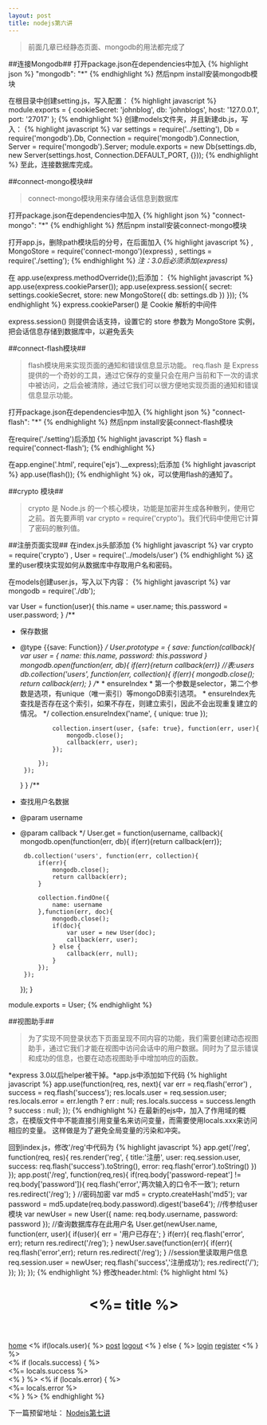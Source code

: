 ```yaml
---
layout: post
title: nodejs第六讲
---
```


> 前面几章已经静态页面、mongodb的用法都完成了

##连接Mongodb##
打开package.json在dependencies中加入
{% highlight json %}
"mongodb": "*"
{% endhighlight %}
然后npm install安装mongodb模块

在根目录中创建setting.js，写入配置：
{% highlight javascript %}
 module.exports = {
    cookieSecret: 'johnblog',
    db: 'johnblogs',
    host: '127.0.0.1',
    port: '27017'
 };
{% endhighlight %}
创建models文件夹，并且新建db.js，写入：
{% highlight javascript %}
var settings = require('../setting'),
    Db = require('mongodb').Db,
    Connection = require('mongodb').Connection,
    Server = require('mongodb').Server;
module.exports = new Db(settings.db, new Server(settings.host, Connection.DEFAULT_PORT, {}));
{% endhighlight %}
至此，连接数据库完成。

##connect-mongo模块##

> connect-mongo模块用来存储会话信息到数据库

打开package.json在dependencies中加入
{% highlight json %}
"connect-mongo": "*"
{% endhighlight %}
然后npm install安装connect-mongo模块

打开app.js，删除path模块后的分号，在后面加入
{% highlight javascript %}
, MongoStore = require('connect-mongo')(express)
, settings = require('./setting');
{% endhighlight %}
*注：3.0后必须添加(express)*

在 app.use(express.methodOverride());后添加：
{% highlight javascript %}
app.use(express.cookieParser());
app.use(express.session({
    secret: settings.cookieSecret,
    store: new MongoStore({
        db: settings.db
    })
}));
{% endhighlight %}
express.cookieParser() 是 Cookie 解析的中间件

express.session() 则提供会话支持，设置它的 store 参数为 MongoStore 实例，把会话信息存储到数据库中，以避免丢失

##connect-flash模块##

> flash模块用来实现页面的通知和错误信息显示功能。
req.flash 是 Express 提供的一个奇妙的工具，通过它保存的变量只会在用户当前和下一次的请求中被访问，之后会被清除，通过它我们可以很方便地实现页面的通知和错误信息显示功能。

打开package.json在dependencies中加入
{% highlight json %}
"connect-flash": "*"
{% endhighlight %}
然后npm install安装connect-flash模块

在require('./setting')后添加
{% highlight javascript %}
flash = require('connect-flash');
{% endhighlight %}

在app.engine('.html', require('ejs').__express);后添加
{% highlight javascript %}
app.use(flash());
{% endhighlight %}
ok，可以使用flash的通知了。

##crypto 模块##

> crypto 是 Node.js 的一个核心模块，功能是加密并生成各种散列，使用它之前。首先要声明 var crypto = require('crypto')。我们代码中使用它计算了密码的散列值。

##注册页面实现##
在index.js头部添加
{% highlight javascript %}
var crypto = require('crypto')
, User = require('../models/user')
{% endhighlight %}
这里的user模块实现如何从数据库中存取用户名和密码。

在models创建user.js，写入以下内容：
{% highlight javascript %}
var mongodb = require('./db');

var User = function(user){
    this.name = user.name;
    this.password = user.password;
}
/**
 * 保存数据
 * @type {{save: Function}}
 */
User.prototype = {
    save: function(callback){
        var user = {
            name: this.name,
            password: this.password
        }
        mongodb.open(function(err, db){
            if(err){return callback(err)}
            //表:users
            db.collection('users', function(err, collection){
                if(err){
                    mongodb.close();
                    return callback(err);
                }
                /**
                 * ensureIndex
                 * 第一个参数是selector，第二个参数是选项，有unique（唯一索引）等mongoDB索引选项。
                 * ensureIndex先查找是否存在这个索引，如果不存在，则建立索引，因此不会出现重复建立的情况。
                 */
                collection.ensureIndex('name', {
                    unique: true
                });

                collection.insert(user, {safe: true}, function(err, user){
                    mongodb.close();
                    callback(err, user);
                });

            });
        });
    }
}
/**
 * 查找用户名数据
 * @param username
 * @param callback
 */
User.get = function(username, callback){
    mongodb.open(function(err, db){
        if(err){return callback(err)};

        db.collection('users', function(err, collection){
            if(err){
                mongodb.close();
                return callback(err);
            }

            collection.findOne({
                name: username
            },function(err, doc){
                mongodb.close();
                if(doc){
                    var user = new User(doc);
                    callback(err, user);
                } else {
                    callback(err, null);
                }
            });
        });
    });
}

module.exports = User;
{% endhighlight %}

##视图助手##

> 为了实现不同登录状态下页面呈现不同内容的功能，我们需要创建动态视图助手，通过它我们才能在视图中访问会话中的用户数据。同时为了显示错误和成功的信息，也要在动态视图助手中增加响应的函数。

*express 3.0以后helper被干掉。*app.js中添加如下代码
{% highlight javascript %}
app.use(function(req, res, next){
    var err = req.flash('error')
        , success = req.flash('success');
    res.locals.user = req.session.user;
    res.locals.error = err.length ? err : null;
    res.locals.success = success.length ? success : null;
});
{% endhighlight %}
在最新的ejs中，加入了作用域的概念，在模版文件中不能直接引用变量名来访问变量，而需要使用locals.xxx来访问相应的变量。
这样做是为了避免全局变量的污染和冲突。

回到index.js，修改'/reg'中代码为
{% highlight javascript %}
app.get('/reg', function(req, res){
   res.render('reg', {
       title:'注册',
       user: req.session.user,
       success: req.flash('success').toString(),
       error: req.flash('error').toString()
   })
});
app.post('/reg', function(req,res){
    if(req.body['password-repeat'] != req.body['password']){
        req.flash('error','两次输入的口令不一致');
        return res.redirect('/reg');
    }
    //密码加密
    var md5 = crypto.createHash('md5');
    var password = md5.update(req.body.password).digest('base64');
    //传参给user模块
    var newUser = new User({
        name: req.body.username,
        password: password
    });
    //查询数据库存在此用户名
    User.get(newUser.name, function(err, user){
        if(user){
            err = '用户已存在';
        }
        if(err){
            req.flash('error', err);
            return res.redirect('/reg');
        }
        newUser.save(function(err){
            if(err){
                req.flash('error',err);
                return res.redirect('/reg');
            }
            //session里读取用户信息
            req.session.user = newUser;
            req.flash('success','注册成功');
            res.redirect('/');
        });
    });
});
{% endhighlight %}
修改header.html:
{% highlight html %}
<!DOCTYPE html>
  <html>
  <head>
  <meta http-equiv="Content-Type" content="text/html; charset=UTF-8">
  <title><%= title %></title>
  <link rel="stylesheet" href="./css/style.css">
  </head>
  <body>

  <header>
  <h1><%= title %></h1>
  </header>

  <nav>
      <span><a title="主页" href="/">home</a></span>
      <% if(locals.user){ %>
      <span><a title="发表" href="/post">post</a></span>
      <span><a title="登出" href="/logout">logout</a></span>
      <% } else { %>
      <span><a title="登录" href="/login">login</a></span>
      <span><a title="注册" href="/reg">register</a></span>
      <% } %>
  </nav>
  <article>
  <% if (locals.success) { %>
    <div >
      <%= locals.success %>
    </div>
  <% } %>
  <% if (locals.error) { %>
    <div>
      <%= locals.error %>
    </div>
  <% } %>
{% endhighlight %}




下一篇预留地址：
[Nodejs第七讲](http://liuqing.pw/2013/05/18/nodejs-07.html)
